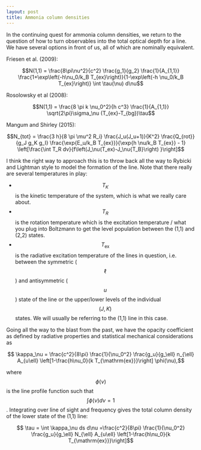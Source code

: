 ```yaml
---
layout: post
title: Ammonia column densities
---
```


In the continuing quest for ammonia column densities, we return to the question of how to turn observables into the total optical depth for a line.  We have several options in front of us, all of which are nominally equivalent.

Friesen et al. (2009):

$$N(1,1) = \frac{8\pi\nu^2}{c^2} \frac{g_1}{g_2} \frac{1}{A_{1,1}} \frac{1+\exp\left(-h\nu_0/k_B T_{ex}\right)}{1-\exp\left(-h \nu_0/k_B T_{ex}\right)} \int \tau(\nu) d\nu$$

Rosolowsky et al (2008):

$$N(1,1) = \frac{8 \pi k \nu_0^2}{h c^3} \frac{1}{A_{1,1}} \sqrt{2\pi}\sigma_\nu (T_{ex}-T_{bg})\tau$$

Mangum and Shirley (2015):

$$N_{tot} = \frac{3 h}{8 \pi \mu^2 R_i} \frac{J_u(J_u+1)}{K^2}
\frac{Q_{rot}}{g_J g_K g_I} \frac{\exp{E_u/k_B T_{ex}}}{\exp{h \nu/k_B T_{ex}} - 1} \left[\frac{\int T_R dv}{f\left(J_\nu(T_ex)-J_\nu{T_B}\right) }\right]$$

I think the right way to approach this is to throw back all the way to Rybicki and Lightman style to model the formation of the line.  Note that there really are several temperatures in play:

*  $$T_K$$ is the kinetic temperature of the system, which is what we really care about.
*  $$T_R$$ is the rotation temperature which is the excitation temperature / what you plug into Boltzmann to get the level population between the (1,1) and (2,2) states.
*  $$T_{\mathrm{ex}}$$ is the radiative excitation temperature of the lines in question, i.e. between the symmetric ($$\ell$$) and antisymmetric ($$u$$) state of the line or the upper/lower levels of the individual $$(J,K)$$ states.  We will usually be referring to the (1,1) line in this case.

Going all the way to the blast from the past, we have the opacity coefficient as defined by radiative properties and statistical mechanical considerations as

$$ \kappa_\nu = \frac{c^2}{8\pi} \frac{1}{\nu_0^2} \frac{g_u}{g_\ell} n_{\ell} A_{u\ell} \left[1-\frac{h\nu_0}{k T_{\mathrm{ex}}}\right] \phi(\nu),$$

where $$\phi(\nu)$$ is the line profile function such that $$\int \phi(\nu)d\nu=1$$.  Integrating over line of sight and frequency gives the total column density of the  lower state of the (1,1) line:

$$ \tau = \int \kappa_\nu ds d\nu  =\frac{c^2}{8\pi} \frac{1}{\nu_0^2} \frac{g_u}{g_\ell} N_{\ell} A_{u\ell} \left[1-\frac{h\nu_0}{k T_{\mathrm{ex}}}\right]$$
